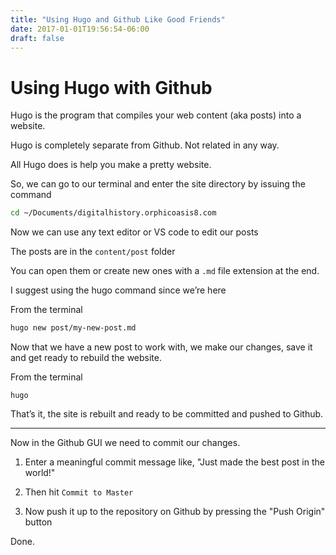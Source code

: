 ```yaml
---
title: "Using Hugo and Github Like Good Friends"
date: 2017-01-01T19:56:54-06:00
draft: false
---
```


# Using Hugo with Github

Hugo is the program that compiles your web content (aka posts) into a website.

Hugo is completely separate from Github. Not related in any way.

All Hugo does is help you make a pretty website.

So, we can go to our terminal and enter the site directory by issuing the command

```sh
cd ~/Documents/digitalhistory.orphicoasis8.com
```

Now we can use any text editor or VS code to edit our posts

The posts are in the `content/post` folder

You can open them or create new ones with a `.md` file extension at the end.

I suggest using the hugo command since we’re here

From the terminal

```sh
hugo new post/my-new-post.md
```

Now that we have a new post to work with, we make our changes, save it and get ready to rebuild the website.

From the terminal

```
hugo
```

That’s it, the site is rebuilt and ready to be committed and pushed to Github.

---

Now in the Github GUI we need to commit our changes.

1. Enter a meaningful commit message like, "Just made the best post in the world!"

1. Then hit `Commit to Master`

1. Now push it up to the repository on Github by pressing the "Push Origin" button

Done.


